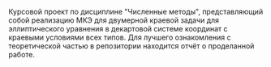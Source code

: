 Курсовой проект по дисциплине "Численные методы", представляющий собой реализацию МКЭ для двумерной краевой задачи для эллиптического уравнения в декартовой системе координат с краевыми условиями всех типов. 
Для лучшего ознакомления с теоретической частью в репозитории находится отчёт о проделанной работе.

